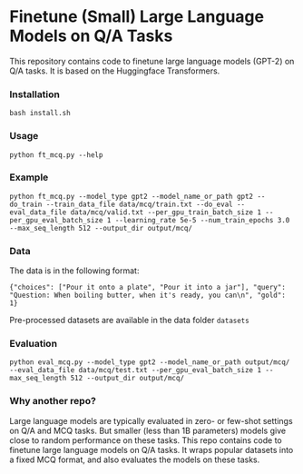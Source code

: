 # Finetune (Small) Large Language Models on Q/A Tasks

This repository contains code to finetune large language models (GPT-2) on Q/A tasks. It is based on the Huggingface Transformers.

### Installation

```bash install.sh```

### Usage

```python ft_mcq.py --help```

### Example

```python ft_mcq.py --model_type gpt2 --model_name_or_path gpt2 --do_train --train_data_file data/mcq/train.txt --do_eval --eval_data_file data/mcq/valid.txt --per_gpu_train_batch_size 1 --per_gpu_eval_batch_size 1 --learning_rate 5e-5 --num_train_epochs 3.0 --max_seq_length 512 --output_dir output/mcq/```

### Data

The data is in the following format:

```{"choices": ["Pour it onto a plate", "Pour it into a jar"], "query": "Question: When boiling butter, when it's ready, you can\n", "gold": 1}```

Pre-processed datasets are available in the data folder `datasets`


### Evaluation

```python eval_mcq.py --model_type gpt2 --model_name_or_path output/mcq/ --eval_data_file data/mcq/test.txt --per_gpu_eval_batch_size 1 --max_seq_length 512 --output_dir output/mcq/```

### Why another repo?

Large language models are typically evaluated in zero- or few-shot settings on Q/A and MCQ tasks. But smaller (less than 1B parameters) models give close to random performance on these tasks. This repo contains code to finetune large language models on Q/A tasks. It wraps popular datasets into a fixed MCQ format, and also evaluates the models on these tasks.